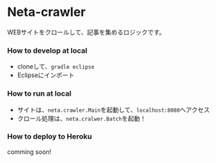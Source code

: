# Neta-crawler

WEBサイトをクロールして、記事を集めるロジックです。

### How to develop at local

* cloneして、`gradle eclipse`
* Eclipseにインポート

### How to run at local

* サイトは、`neta.crawler.Main`を起動して、`localhost:8080`へアクセス
* クロール処理は、`neta.cralwer.Batch`を起動！

### How to deploy to Heroku

comming soon!
